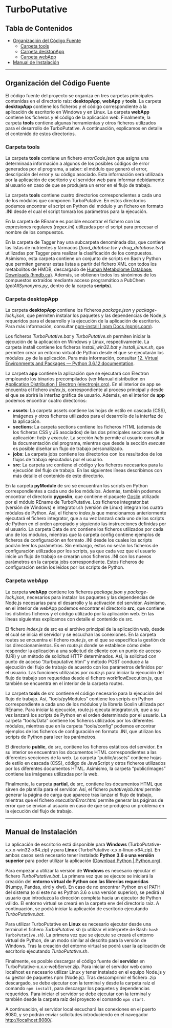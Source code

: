 # TurboPutative

## Tabla de Contenidos

* [Organización del Código Fuente](#Organización-del-Código-Fuente)
    * [Carpeta tools](#Carpeta-tools)
    * [Carpeta desktopApp](#Carpeta-desktopApp)
    * [Carpeta webApp](#Carpeta-webApp)
* [Manual de Instalación](#Manual-de-Instalación)

---

## Organización del Código Fuente

El código fuente del proyecto se organiza en tres carpetas principales contenidas en el directorio raíz: **desktopApp**, **webApp** y **tools**. La carpeta **desktopApp** contiene los ficheros y el código correspondiente a la aplicación de escritorio en Windows y en Linux. La carpeta **webApp** contiene los ficheros y el código de la aplicación web. Finalmente, la carpeta **tools** contiene algunas herramientas y otros ficheros utilizados para el desarrollo de TurboPutative. A continuación, explicamos en detalle el contenido de estos directorios.


### Carpeta tools

La carpeta **tools** contiene un fichero *errorCode.json* que asigna una determinada información a algunos de los posibles códigos de error generados por el programa, a saber: el módulo que generó el error, descripción del error y su código asociado. Esta información será utilizada por la aplicación de escritorio y el servidor web para informar debidamente al usuario en caso de que se produjera un error en el flujo de trabajo. 

La carpeta **tools** contiene cuatro directorios correspondientes a cada uno de los módulos que componen TurboPutative. En estos directorios podemos encontrar el script en Python del módulo y un fichero en formato .INI desde el cual el script tomará los parámetros para la ejecución. 

En la carpeta de REname es posible encontrar el fichero con las expresiones regulares (*regex.ini*) utilizadas por el script para procesar el nombre de los compuestos.

En la carpeta de Tagger hay una subcarpeta denominada dbs, que contiene las listas de nutrientes y fármacos (*food_databse.tsv* y *drug_database.tsv*) utilizadas por Tagger para realizar la clasificación de los compuestos. Asimismo, esta carpeta contiene un conjunto de scripts en Bash y Python que permiten generar estas listas a partir del fichero XML con todos los metabolitos de HMDB, descargado de [Human Metabolome Database: Downloads (hmdb.ca)](http://www.hmdb.ca/downloads). Además, se obtienen todos los sinónimos de los compuestos extraídos mediante acceso programático a PubChem (*getAllSynonyms.py*, dentro de la carpeta **scripts**).


### Carpeta desktopApp

La carpeta **desktopApp** contiene los ficheros *package.json* y *package-lock.json*, que permiten instalar los paquetes y las dependencias de Node.js requeridos para el desarrollo y la ejecución de la aplicación de escritorio. Para más información, consultar [npm-install | npm Docs (npmjs.com)](https://docs.npmjs.com/cli/v6/commands/npm-install).

Los ficheros *TurboPutative.bat* y *TurboPutative.sh* permiten iniciar la ejecución de la aplicación en Windows y Linux, respectivamente. La carpeta install contiene los ficheros *install_win32.bat* y *install_linux.sh*, que permiten crear un entorno virtual de Python desde el que se ejecutarán los módulos .py de la aplicación. Para más información, consultar [12. Virtual Environments and Packages — Python 3.6.12 documentation](https://docs.python.org/3.6/tutorial/venv.html). 

La carpeta **app** contiene la aplicación que se ejecutará con Electron empleando los binarios precompilados (ver Manual distribution en [Application Distribution | Electron (electronjs.org)](https://www.electronjs.org/docs/tutorial/application-distribution). En el interior de app se encuentra el fichero *index.js*, correspondiente al proceso principal y desde el que se abrirá la interfaz gráfica de usuario. Además, en el interior de **app** podemos encontrar cuatro directorios: 

-	**assets**: La carpeta assets contiene las hojas de estilo en cascada (CSS), imágenes y otros ficheros utilizados para el desarrollo de la interfaz de la aplicación. 
-	**sections**: La carpeta sections contiene los ficheros HTML (además de los ficheros CSS y JS asociados) de las dos principales secciones de la aplicación: *help* y *execute*. La sección *help* permite al usuario consultar la documentación del programa, mientras que desde la sección *execute* es posible diseñar un flujo de trabajo personalizado. 
-	**jobs**: La carpeta jobs contiene los directorios con los resultados de los flujos de trabajo ejecutados por el usuario. 
-	**src**: La carpeta src contiene el código y los ficheros necesarios para la ejecución del flujo de trabajo. En las siguientes líneas describimos con más detalle el contenido de este directorio.

En la carpeta **pyModule** de src se encuentran los scripts en Python correspondientes a cada uno de los módulos. Además, también podemos encontrar el directorio **pygoslin**, que contiene el paquete [Goslin](https://github.com/lifs-tools/goslin) utilizado por el módulo REname de TurboPutative. Los ficheros integrator.bat (versión de Windows) e integrator.sh (versión de Linux) integran los cuatro módulos de Python. Así, el fichero *index.js* que mencionamos anteriormente ejecutará el fichero integrator, que a su vez lanzará cada uno de los scripts de Python en el orden apropiado y siguiendo las instrucciones definidas por el usuario. La carpeta Data de src contiene los ficheros utilizados por cada uno de los módulos, mientras que la carpeta config contiene ejemplos de ficheros de configuración en formato .INI desde los cuales los scripts podrán leer los parámetros. Sin embargo, estos no serán los ficheros de configuración utilizados por los scripts, ya que cada vez que el usuario inicie un flujo de trabajo se crearán unos ficheros .INI con los nuevos parámetros en la carpeta jobs correspondiente. Estos ficheros de configuración serán los leídos por los scripts de Python.


### Carpeta webApp

La carpeta **webApp** contiene los ficheros *package.json* y *package-lock.json*, necesarios para instalar los paquetes y las dependencias de Node.js necesarias para el desarrollo y la activación del servidor. Asimismo, en el interior de webApp podemos encontrar el directorio **src**, que contiene los distintos ficheros y el código utilizado por la aplicación web. En las líneas siguientes explicamos con detalle el contenido de src.

El fichero *index.js* de src es el archivo principal de la aplicación web, desde el cual se inicia el servidor y se escuchan las conexiones. En la carpeta routes se encuentra el fichero *route.js*, en el que se específica la gestión de los direccionamientos. Es en *route.js* donde se establece cómo debe responder la aplicación a una solicitud de cliente con un punto de acceso (URI) y un método de solicitud HTTP determinados. Así, la solicitud con punto de acceso “/turboputative.html” y método POST conduce a la ejecución del flujo de trabajo de acuerdo con los parámetros definidos por el usuario. Las funciones utilizadas por *route.js* para iniciar la ejecución del flujo de trabajo son requeridas desde el fichero workflowExecution.js, que también se encuentra en el interior de la carpeta routes.

La carpeta **tools** de src contiene el código necesario para la ejecución del flujo de trabajo. Así, “tools/pyModules” contiene los scripts en Python correspondiente a cada uno de los módulos y la librería Goslin utilizada por REname. Para iniciar la ejecución, route.js ejecuta integrator.sh, que a su vez lanzará los scripts de Python en el orden determinado por el usuario. La carpeta “tools/Data” contiene los ficheros utilizados por los diferentes módulos, mientras que en la carpeta “tools/config” podemos encontrar ejemplos de los ficheros de configuración en formato .INI, que utilizan los scripts de Python para leer los parámetros.

El directorio **public**, de src, contiene los ficheros estáticos del servidor. En su interior se encuentran los documentos HTML correspondientes a las diferentes secciones de la web. La carpeta “public/assets” contiene hojas de estilo en cascada (CSS), código de JavaScript y otros ficheros utilizados por los diferentes documentos HTML. Asimismo, la carpeta “public/images” contiene las imágenes utilizadas por la web.

Finalmente, la carpeta **partial**, de src, contiene los documentos HTML que sirven de plantilla para el servidor. Así, el fichero *putativejob.html* permite generar la página de carga que aparece tras lanzar el flujo de trabajo, mientras que el fichero *executionError.html* permite generar las páginas de error que se envían al usuario en caso de que se produjera un problema en la ejecución del flujo de trabajo. 

---

## Manual de Instalación
La aplicación de escritorio está disponible para **Windows** (TurboPutative-x.x.x-win32-x64.zip) y para **Linux** (TurboPutative-x.x.x-linux-x64.zip). En ambos casos será necesario tener instalado **Python 3.6 o una versión superior** para poder utilizar la aplicación ([Download Python | Python.org](https://www.python.org/downloads/)).

Para empezar a utilizar la versión de **Windows** es necesario ejecutar el fichero *TurboPutative.bat*. La primera vez que se ejecute se iniciará la creación del **entorno virtual de Python con las librerías requeridas** (Numpy, Pandas, xlrd y xlwt). En caso de no encontrar Python en el PATH del sistema (o si este no es Python 3.6 o una versión superior), se pedirá al usuario que introduzca la dirección completa hacia un ejecutor de Python válido. El entorno virtual se creará en la carpeta env del directorio raíz. A continuación, se podrá iniciar la aplicación de escritorio ejecutando *TurboPutative.bat*.

Para utilizar TurboPutative en **Linux** es necesario ejecutar desde una terminal el fichero *TurboPutative.sh* (o utilizar el intérprete de Bash: `bash TurboPutative.sh`). La primera vez que se ejecute se creará el entorno virtual de Python, de un modo similar al descrito para la versión de Windows. Tras la creación del entorno virtual se podrá usar la aplicación de escritorio ejecutando *TurboPutative.sh*.

Finalmente, es posible descargar el código fuente del **servidor** en TurboPutative-x.x.x-webServer.zip. Para iniciar el servidor web como localhost es necesario utilizar Linux y tener instalado en el equipo Node.js y su gestor de paquetes npm (Node.js). Tras descomprimir el fichero .zip descargado, se debe ejecutar con la terminal y desde la carpeta raíz el comando `npm install`, para descargar los paquetes y dependencias requeridos. Para iniciar el servidor se debe ejecutar con la terminal y también desde la carpeta raíz del proyecto el comando `npm start`. 

A continuación, el servidor local escuchará las conexiones en el puerto 8080, y se podrán enviar solicitudes introduciendo en el navegador <http://localhost:8080/>. 